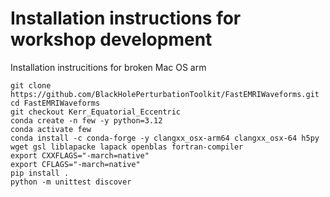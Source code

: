 # Installation instructions for workshop development
Installation instrucitions for broken Mac OS arm
```
git clone https://github.com/BlackHolePerturbationToolkit/FastEMRIWaveforms.git
cd FastEMRIWaveforms
git checkout Kerr_Equatorial_Eccentric
conda create -n few -y python=3.12
conda activate few
conda install -c conda-forge -y clangxx_osx-arm64 clangxx_osx-64 h5py wget gsl liblapacke lapack openblas fortran-compiler
export CXXFLAGS="-march=native"
export CFLAGS="-march=native"
pip install .
python -m unittest discover
```
